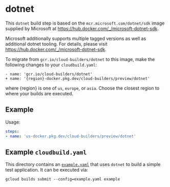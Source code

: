 # dotnet

This `dotnet` build step is based on the `mcr.microsoft.com/dotnet/sdk` image supplied by
Microsoft at https://hub.docker.com/_/microsoft-dotnet-sdk.

Microsoft additionally supports multiple tagged versions as well as additional
dotnet tooling. For details, please visit
https://hub.docker.com/_/microsoft-dotnet-sdk.

To migrate from `gcr.io/cloud-builders/dotnet` to this image, make the following
changes to your `cloudbuild.yaml`:

```
- name: 'gcr.io/cloud-builders/dotnet'
+ name: '{region}-docker.pkg.dev/cloud-builders/preview/dotnet'
```

where {region} is one of `us`, `europe`, or `asia`. Choose the closest region to
where your builds are executed.

## Example

Usage:

```yaml
steps:
- name: 'us-docker.pkg.dev/cloud-builders/preview/dotnet'
```

## Example `cloudbuild.yaml`

This directory contains an [`example.yaml`](example.yaml) that uses `dotnet` to
build a simple test application. It can be executed via:
```
gcloud builds submit --config=example.yaml example
```
